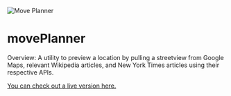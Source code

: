 ![Move Planner](http://i.imgur.com/i0iTpaf.jpg?1 "Move Planner")
# movePlanner
Overview: A utility to preview a location by pulling a streetview from Google Maps, relevant Wikipedia articles, and New York Times articles using their respective APIs.

[You can check out a live version here.](http://jduong.com/movePlanner/movePlanner.html)